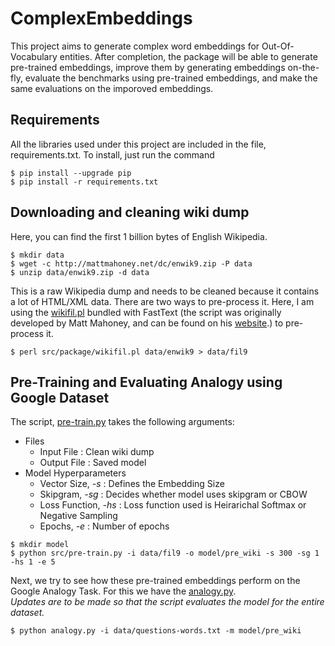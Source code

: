 # ComplexEmbeddings

This project aims to generate complex word embeddings for Out-Of-Vocabulary entities. After completion, the package will be able to generate pre-trained embeddings, improve them by generating embeddings on-the-fly, evaluate the benchmarks using pre-trained embeddings, and make the same evaluations on the imporoved embeddings.

## Requirements

All the libraries used under this project are included in the file, requirements.txt. To install, just run the command

```shell
$ pip install --upgrade pip
$ pip install -r requirements.txt
```

## Downloading and cleaning wiki dump

Here, you can find the first 1 billion bytes of English Wikipedia.

```shell
$ mkdir data
$ wget -c http://mattmahoney.net/dc/enwik9.zip -P data
$ unzip data/enwik9.zip -d data
```

This is a raw Wikipedia dump and needs to be cleaned because it contains a lot of HTML/XML data. There are two ways to pre-process it. Here, I am using the [wikifil.pl](https://github.com/tramplingWillow/ComplexEmbeddings/blob/master/src/package/wikifil.pl) bundled with FastText (the script was originally developed by Matt Mahoney, and can be found on his [website](http://mattmahoney.net/).) to pre-process it.

```shell
$ perl src/package/wikifil.pl data/enwik9 > data/fil9
```

## Pre-Training and Evaluating Analogy using Google Dataset

The script, [pre-train.py](https://github.com/tramplingWillow/ComplexEmbeddings/blob/master/src/pre-train.py) takes the following arguments:
- Files
  - Input File : Clean wiki dump
  - Output File : Saved model
- Model Hyperparameters
  - Vector Size, *-s* : Defines the Embedding Size
  - Skipgram, *-sg* : Decides whether model uses skipgram or CBOW
  - Loss Function, *-hs* : Loss function used is Heirarichal Softmax or Negative Sampling
  - Epochs, *-e* : Number of epochs

```shell
$ mkdir model
$ python src/pre-train.py -i data/fil9 -o model/pre_wiki -s 300 -sg 1 -hs 1 -e 5
```

Next, we try to see how these pre-trained embeddings perform on the Google Analogy Task. For this we have the [analogy.py](https://github.com/tramplingWillow/ComplexEmbeddings/blob/master/src/analogy.py).<br>
*Updates are to be made so that the script evaluates the model for the entire dataset.*

```shell
$ python analogy.py -i data/questions-words.txt -m model/pre_wiki
```
